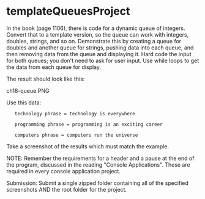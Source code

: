 # templateQueuesProject
In the book (page 1106), there is code for a dynamic queue of integers. Convert that to a template version, so the queue can work with integers, doubles, strings, and so on. Demonstrate this by creating a queue for doubles and another queue for strings, pushing data into each queue, and then removing data from the queue and displaying it. Hard code the input for both queues; you don't need to ask for user input. Use while loops to get the data from each queue for display.

The result should look like this:

ch18-queue.PNG

Use this data:

       technology phrase = technology is everywhere
       
       programming phrase = programming is an exciting career
       
       computers phrase = computers run the universe

Take a screenshot of the results which must match the example.

 

NOTE: Remember the requirements for a header and a pause at the end of the program, discussed in the reading "Console Applications". These are required in every console application project.

Submission: Submit a single zipped folder containing all of the specified screenshots AND the root folder for the project.

